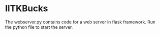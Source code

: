 # IITKBucks

The webserver.py contains code for a web server in flask framework. Run the python file to start the server.
